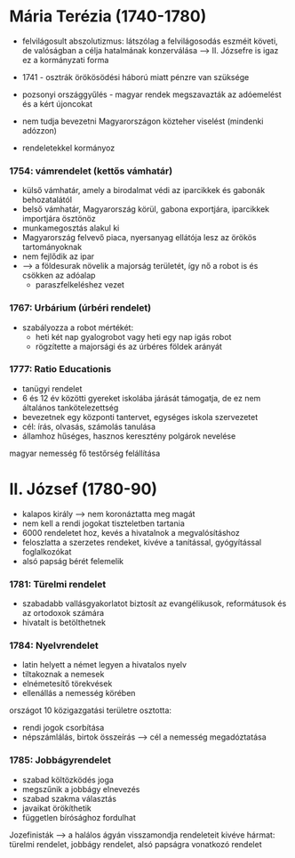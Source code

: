 # Mária Terézia (1740-1780)

- felvilágosult abszolutizmus: látszólag a felvilágosodás eszméit követi, de valóságban a célja hatalmának konzerválása —> II. Józsefre is igaz ez a kormányzati forma

- 1741 - osztrák örökösödési háború miatt pénzre van szüksége
- pozsonyi országgyűlés - magyar rendek megszavazták az adóemelést és a kért újoncokat
- nem tudja bevezetni Magyarországon közteher viselést (mindenki adózzon)
- rendeletekkel kormányoz

### 1754: vámrendelet (kettős vámhatár)

- külső vámhatár, amely a birodalmat védi az iparcikkek és gabonák behozatalától
- belső vámhatár, Magyarország körül, gabona exportjára, iparcikkek importjára ösztönöz
- munkamegosztás alakul ki
- Magyarország felvevő piaca, nyersanyag ellátója lesz az örökös tartományoknak
- nem fejlődik az ipar
- —> a földesurak növelik a majorság területét, így nő a robot is és csökken az adóalap
	- paraszfelkeléshez vezet

### 1767: Urbárium (úrbéri rendelet)

- szabályozza a robot mértékét:
	- heti két nap gyalogrobot vagy heti egy nap igás robot
	- rögzítette a majorsági és az úrbéres földek arányát

### 1777: Ratio Educationis

- tanügyi rendelet
- 6 és 12 év közötti gyereket iskolába járását támogatja, de ez nem általános tankötelezettség
- bevezetnek egy központi tantervet, egységes iskola szervezetet
- cél: írás, olvasás, számolás tanulása
- államhoz hűséges, hasznos keresztény polgárok nevelése

magyar nemesség fő testőrség felállítása

# II. József (1780-90)

- kalapos király —> nem koronáztatta meg magát
- nem kell a rendi jogokat tiszteletben tartania
- 6000 rendeletet hoz, kevés a hivatalnok a megvalósításhoz
- feloszlatta a szerzetes rendeket, kivéve a tanítással, gyógyítással foglalkozókat
- alsó papság bérét felemelik

### 1781: Türelmi rendelet

- szabadabb vallásgyakorlatot biztosít az evangélikusok, reformátusok és az ortodoxok számára
- hivatalt is betölthetnek

### 1784: Nyelvrendelet

- latin helyett a német legyen a hivatalos nyelv
- tiltakoznak a nemesek
- elnémetesítő törekvések
- ellenállás a nemesség körében

országot 10 közigazgatási területre osztotta:
- rendi jogok csorbítása
- népszámlálás, birtok összeírás —> cél a nemesség megadóztatása

### 1785: Jobbágyrendelet

- szabad költözködés joga
- megszűnik a jobbágy elnevezés
- szabad szakma választás
- javaikat örökíthetik
- független bírósághoz fordulhat

Jozefinisták —> a halálos ágyán visszamondja rendeleteit kivéve hármat: türelmi rendelet, jobbágy rendelet, alsó papságra vonatkozó rendelet
